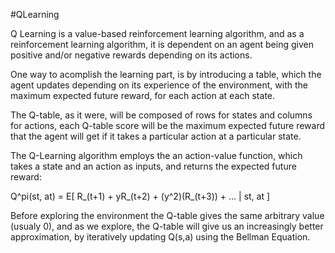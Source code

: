 #QLearning

Q Learning is a value-based reinforcement learning algorithm, and as a reinforcement learning algorithm,
it is dependent on an agent being given positive and/or negative rewards depending on its actions.

One way to acomplish the learning part, is by introducing a table, which the agent updates depending on
its experience of the environment, with the maximum expected future reward, for each action at each state.

The Q-table, as it were, will be composed of rows for states and columns for actions, each Q-table score will
be the maximum expected future reward that the agent will get if it takes a particular action at a particular state.

The Q-Learning algorithm employs the an action-value function, which takes a state and an action as inputs, and returns
the expected future reward:

Q^pi(st, at) = E[ R_(t+1) + yR_(t+2) + (y^2)(R_(t+3)) + ... | st, at ]

Before exploring the environment the Q-table gives the same arbitrary value (usualy 0), and as we explore, the Q-table will give
us an increasingly better approximation, by iteratively updating Q(s,a) using the Bellman Equation.
